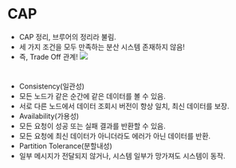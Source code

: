  # CAP
 * CAP 정리, 브루어의 정리라 불림.
 * 세 가지 조건을 모두 만족하는 분산 시스템 존재하지 않음!
 * 즉, Trade Off 관계!
 ![](http://eincs.com/images/2013/06/truth-of-cap-theorem-diagram.png)
 
 #
 * Consistency(일관성) 
  * 모든 노드가 같은 순간에 같은 데이터를 볼 수 있음. 
  * 서로 다른 노드에서 데이터 조회시 버전이 항상 일치, 최신 데이터를 보장.
 * Availability(가용성) 
  * 모든 요청이 성공 또는 실패 결과를 반환할 수 있음. 
  * 모든 요청에 최신 데이터가 아니더라도 에러가 아닌 데이터를 반환.
 * Partition Tolerance(분할내성)
  * 일부 메시지가 전달되지 않거나, 시스템 일부가 망가져도 시스템이 동작.
  
 
